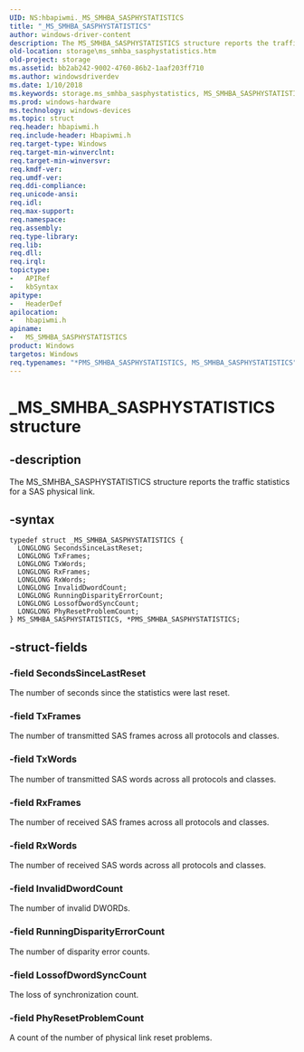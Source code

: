 ```yaml
---
UID: NS:hbapiwmi._MS_SMHBA_SASPHYSTATISTICS
title: "_MS_SMHBA_SASPHYSTATISTICS"
author: windows-driver-content
description: The MS_SMHBA_SASPHYSTATISTICS structure reports the traffic statistics for a SAS physical link.
old-location: storage\ms_smhba_sasphystatistics.htm
old-project: storage
ms.assetid: bb2ab242-9002-4760-86b2-1aaf203ff710
ms.author: windowsdriverdev
ms.date: 1/10/2018
ms.keywords: storage.ms_smhba_sasphystatistics, MS_SMHBA_SASPHYSTATISTICS, *PMS_SMHBA_SASPHYSTATISTICS, PMS_SMHBA_SASPHYSTATISTICS, hbapiwmi/MS_SMHBA_SASPHYSTATISTICS, PMS_SMHBA_SASPHYSTATISTICS structure pointer [Storage Devices], _MS_SMHBA_SASPHYSTATISTICS, MS_SMHBA_SASPHYSTATISTICS structure [Storage Devices], hbapiwmi/PMS_SMHBA_SASPHYSTATISTICS, structs-Fibre_7059d482-c967-4f18-8c03-b113573cff2f.xml
ms.prod: windows-hardware
ms.technology: windows-devices
ms.topic: struct
req.header: hbapiwmi.h
req.include-header: Hbapiwmi.h
req.target-type: Windows
req.target-min-winverclnt: 
req.target-min-winversvr: 
req.kmdf-ver: 
req.umdf-ver: 
req.ddi-compliance: 
req.unicode-ansi: 
req.idl: 
req.max-support: 
req.namespace: 
req.assembly: 
req.type-library: 
req.lib: 
req.dll: 
req.irql: 
topictype:
-	APIRef
-	kbSyntax
apitype:
-	HeaderDef
apilocation:
-	hbapiwmi.h
apiname:
-	MS_SMHBA_SASPHYSTATISTICS
product: Windows
targetos: Windows
req.typenames: "*PMS_SMHBA_SASPHYSTATISTICS, MS_SMHBA_SASPHYSTATISTICS"
---
```


# _MS_SMHBA_SASPHYSTATISTICS structure


## -description


The MS_SMHBA_SASPHYSTATISTICS structure reports the traffic statistics for a SAS physical link.


## -syntax


````
typedef struct _MS_SMHBA_SASPHYSTATISTICS {
  LONGLONG SecondsSinceLastReset;
  LONGLONG TxFrames;
  LONGLONG TxWords;
  LONGLONG RxFrames;
  LONGLONG RxWords;
  LONGLONG InvalidDwordCount;
  LONGLONG RunningDisparityErrorCount;
  LONGLONG LossofDwordSyncCount;
  LONGLONG PhyResetProblemCount;
} MS_SMHBA_SASPHYSTATISTICS, *PMS_SMHBA_SASPHYSTATISTICS;
````


## -struct-fields




### -field SecondsSinceLastReset

The number of seconds since the statistics were last reset.


### -field TxFrames

The number of transmitted SAS frames across all protocols and classes.


### -field TxWords

The number of transmitted SAS words across all protocols and classes.


### -field RxFrames

The number of received SAS frames across all protocols and classes.


### -field RxWords

The number of received SAS words across all protocols and classes.


### -field InvalidDwordCount

The number of invalid DWORDs.


### -field RunningDisparityErrorCount

The number of disparity error counts.


### -field LossofDwordSyncCount

The loss of synchronization count.


### -field PhyResetProblemCount

A count of the number of physical link reset problems.

